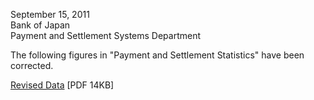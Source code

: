 September 15, 2011\
Bank of Japan\
Payment and Settlement Systems Department

The following figures in "Payment and Settlement Statistics" have been corrected.

[Revised Data](not110915a.pdf) [PDF 14KB]